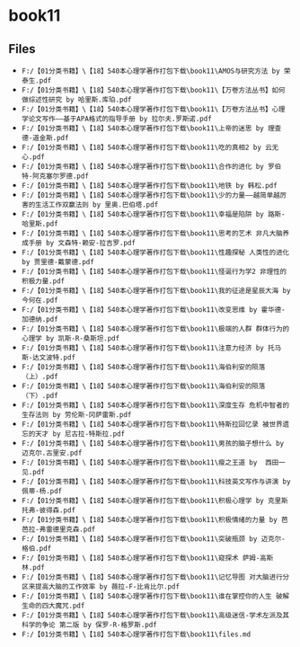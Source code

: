 # book11

## Files

- `F:/【01分类书籍】\【18】540本心理学著作打包下载\book11\AMOS与研究方法 by 荣泰生.pdf`
- `F:/【01分类书籍】\【18】540本心理学著作打包下载\book11\【万卷方法丛书】如何做综述性研究 by 哈里斯.库珀.pdf`
- `F:/【01分类书籍】\【18】540本心理学著作打包下载\book11\【万卷方法丛书】心理学论文写作——基于APA格式的指导手册 by 拉尔夫.罗斯诺.pdf`
- `F:/【01分类书籍】\【18】540本心理学著作打包下载\book11\上帝的迷思 by 理查德-道金斯.pdf`
- `F:/【01分类书籍】\【18】540本心理学著作打包下载\book11\吃的真相2 by 云无心.pdf`
- `F:/【01分类书籍】\【18】540本心理学著作打包下载\book11\合作的进化 by 罗伯特-阿克塞尔罗德.pdf`
- `F:/【01分类书籍】\【18】540本心理学著作打包下载\book11\地铁 by 韩松.pdf`
- `F:/【01分类书籍】\【18】540本心理学著作打包下载\book11\少的力量——越简单越厉害的生活工作双赢法则 by 里奥.巴伯塔.pdf`
- `F:/【01分类书籍】\【18】540本心理学著作打包下载\book11\幸福是陷阱 by 路斯-哈里斯.pdf`
- `F:/【01分类书籍】\【18】540本心理学著作打包下载\book11\思考的艺术 非凡大脑养成手册 by 文森特-赖安-拉吉罗.pdf`
- `F:/【01分类书籍】\【18】540本心理学著作打包下载\book11\性趣探秘 人类性的进化 by 贾里德-戴蒙德.pdf`
- `F:/【01分类书籍】\【18】540本心理学著作打包下载\book11\怪诞行为学2 非理性的积极力量.pdf`
- `F:/【01分类书籍】\【18】540本心理学著作打包下载\book11\我的征途是星辰大海 by 今何在.pdf`
- `F:/【01分类书籍】\【18】540本心理学著作打包下载\book11\改变思维 by 霍华德-加德纳.pdf`
- `F:/【01分类书籍】\【18】540本心理学著作打包下载\book11\极端的人群 群体行为的心理学 by 凯斯-R-桑斯坦.pdf`
- `F:/【01分类书籍】\【18】540本心理学著作打包下载\book11\注意力经济 by 托马斯-达文波特.pdf`
- `F:/【01分类书籍】\【18】540本心理学著作打包下载\book11\海伯利安的陨落（上）.pdf`
- `F:/【01分类书籍】\【18】540本心理学著作打包下载\book11\海伯利安的陨落（下）.pdf`
- `F:/【01分类书籍】\【18】540本心理学著作打包下载\book11\深度生存 危机中智者的生存法则 by 劳伦斯-冈萨雷斯.pdf`
- `F:/【01分类书籍】\【18】540本心理学著作打包下载\book11\特斯拉回忆录 被世界遗忘的天才 by 尼古拉-特斯拉.pdf`
- `F:/【01分类书籍】\【18】540本心理学著作打包下载\book11\男孩的脑子想什么 by 迈克尔.古里安.pdf`
- `F:/【01分类书籍】\【18】540本心理学著作打包下载\book11\瘦之王道 by  西田一见.pdf`
- `F:/【01分类书籍】\【18】540本心理学著作打包下载\book11\科技英文写作与讲演 by 佩蒂-杨.pdf`
- `F:/【01分类书籍】\【18】540本心理学著作打包下载\book11\积极心理学 by 克里斯托弗-彼得森.pdf`
- `F:/【01分类书籍】\【18】540本心理学著作打包下载\book11\积极情绪的力量 by 芭芭拉-弗雷德里克森.pdf`
- `F:/【01分类书籍】\【18】540本心理学著作打包下载\book11\突破瓶颈 by 迈克尔-格伯.pdf`
- `F:/【01分类书籍】\【18】540本心理学著作打包下载\book11\窥探术 萨姆-高斯林.pdf`
- `F:/【01分类书籍】\【18】540本心理学著作打包下载\book11\记忆导图 对大脑进行分区来提高大脑的工作效率 by 薇拉-F-比肯比尔.pdf`
- `F:/【01分类书籍】\【18】540本心理学著作打包下载\book11\谁在掌控你的人生 破解生命的四大魔咒.pdf`
- `F:/【01分类书籍】\【18】540本心理学著作打包下载\book11\高级迷信-学术左派及其科学的争论 第二版 by 保罗-R-格罗斯.pdf`
- `F:/【01分类书籍】\【18】540本心理学著作打包下载\book11\files.md`
